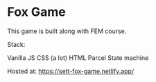 # Fox Game

This game is built along with FEM course.

Stack:

Vanilla JS
CSS (a lot)
HTML
Parcel
State machine

Hosted at: https://sett-fox-game.netlify.app/
